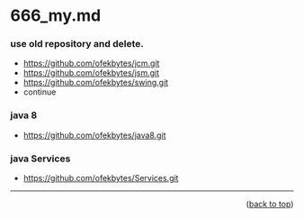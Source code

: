 <a name="topage"></a>

# 666_my.md

### use old repository and delete.
* https://github.com/ofekbytes/jcm.git
* https://github.com/ofekbytes/jsm.git
* https://github.com/ofekbytes/swing.git
* continue

### java 8
* https://github.com/ofekbytes/java8.git

### java Services
* https://github.com/ofekbytes/Services.git
-----

<p align="right">(<a href="#topage">back to top</a>)</p>
<br/>
<br/>
